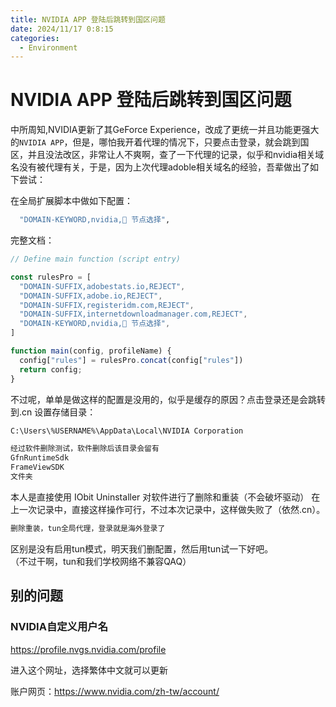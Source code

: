```yaml
---
title: NVIDIA APP 登陆后跳转到国区问题
date: 2024/11/17 0:8:15
categories:
  - Environment
---
```

# NVIDIA APP 登陆后跳转到国区问题

中所周知,NVIDIA更新了其GeForce Experience，改成了更统一并且功能更强大的`NVIDIA APP`，但是，哪怕我开着代理的情况下，只要点击登录，就会跳到国区，并且没法改区，非常让人不爽啊，查了一下代理的记录，似乎和nvidia相关域名没有被代理有关，于是，因为上次代理adoble相关域名的经验，吾辈做出了如下尝试：

在全局扩展脚本中做如下配置：
```bash
  "DOMAIN-KEYWORD,nvidia,🚀 节点选择",
```
完整文档：
```js
// Define main function (script entry)

const rulesPro = [
  "DOMAIN-SUFFIX,adobestats.io,REJECT",
  "DOMAIN-SUFFIX,adobe.io,REJECT",
  "DOMAIN-SUFFIX,registeridm.com,REJECT",
  "DOMAIN-SUFFIX,internetdownloadmanager.com,REJECT",
  "DOMAIN-KEYWORD,nvidia,🚀 节点选择",
]

function main(config, profileName) {
  config["rules"] = rulesPro.concat(config["rules"])
  return config;
}

```

不过呢，单单是做这样的配置是没用的，似乎是缓存的原因？点击登录还是会跳转到.cn 
设置存储目录：
```bash
C:\Users\%USERNAME%\AppData\Local\NVIDIA Corporation

经过软件删除测试，软件删除后该目录会留有
GfnRuntimeSdk
FrameViewSDK
文件夹
```
本人是直接使用 IObit Uninstaller 对软件进行了删除和重装（不会破坏驱动）
在上一次记录中，直接这样操作可行，不过本次记录中，这样做失败了（依然.cn）。
```bash
删除重装，tun全局代理，登录就是海外登录了
```

区别是没有启用tun模式，明天我们删配置，然后用tun试一下好吧。  
（不过干啊，tun和我们学校网络不兼容QAQ）

## 别的问题
### NVIDIA自定义用户名

https://profile.nvgs.nvidia.com/profile  

进入这个网址，选择繁体中文就可以更新

账户网页：https://www.nvidia.com/zh-tw/account/